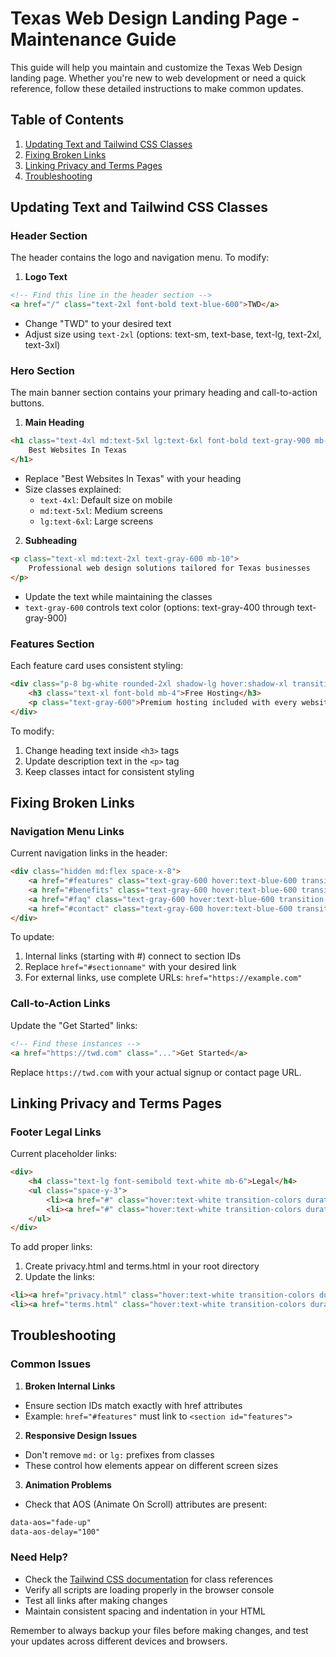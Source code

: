 # Texas Web Design Landing Page - Maintenance Guide

This guide will help you maintain and customize the Texas Web Design landing page. Whether you're new to web development or need a quick reference, follow these detailed instructions to make common updates.

## Table of Contents
1. [Updating Text and Tailwind CSS Classes](#updating-text-and-tailwind-css-classes)
2. [Fixing Broken Links](#fixing-broken-links)
3. [Linking Privacy and Terms Pages](#linking-privacy-and-terms-pages)
4. [Troubleshooting](#troubleshooting)

## Updating Text and Tailwind CSS Classes

### Header Section
The header contains the logo and navigation menu. To modify:

1. **Logo Text**
```html
<!-- Find this line in the header section -->
<a href="/" class="text-2xl font-bold text-blue-600">TWD</a>
```
- Change "TWD" to your desired text
- Adjust size using `text-2xl` (options: text-sm, text-base, text-lg, text-2xl, text-3xl)

### Hero Section
The main banner section contains your primary heading and call-to-action buttons.

1. **Main Heading**
```html
<h1 class="text-4xl md:text-5xl lg:text-6xl font-bold text-gray-900 mb-6">
    Best Websites In Texas
</h1>
```
- Replace "Best Websites In Texas" with your heading
- Size classes explained:
  - `text-4xl`: Default size on mobile
  - `md:text-5xl`: Medium screens
  - `lg:text-6xl`: Large screens

2. **Subheading**
```html
<p class="text-xl md:text-2xl text-gray-600 mb-10">
    Professional web design solutions tailored for Texas businesses
</p>
```
- Update the text while maintaining the classes
- `text-gray-600` controls text color (options: text-gray-400 through text-gray-900)

### Features Section
Each feature card uses consistent styling:

```html
<div class="p-8 bg-white rounded-2xl shadow-lg hover:shadow-xl transition-shadow duration-300">
    <h3 class="text-xl font-bold mb-4">Free Hosting</h3>
    <p class="text-gray-600">Premium hosting included with every website package...</p>
</div>
```

To modify:
1. Change heading text inside `<h3>` tags
2. Update description text in the `<p>` tag
3. Keep classes intact for consistent styling

## Fixing Broken Links

### Navigation Menu Links
Current navigation links in the header:

```html
<div class="hidden md:flex space-x-8">
    <a href="#features" class="text-gray-600 hover:text-blue-600 transition-colors duration-300">Features</a>
    <a href="#benefits" class="text-gray-600 hover:text-blue-600 transition-colors duration-300">Benefits</a>
    <a href="#faq" class="text-gray-600 hover:text-blue-600 transition-colors duration-300">FAQ</a>
    <a href="#contact" class="text-gray-600 hover:text-blue-600 transition-colors duration-300">Contact</a>
</div>
```

To update:
1. Internal links (starting with #) connect to section IDs
2. Replace `href="#sectionname"` with your desired link
3. For external links, use complete URLs: `href="https://example.com"`

### Call-to-Action Links
Update the "Get Started" links:

```html
<!-- Find these instances -->
<a href="https://twd.com" class="...">Get Started</a>
```
Replace `https://twd.com` with your actual signup or contact page URL.

## Linking Privacy and Terms Pages

### Footer Legal Links
Current placeholder links:

```html
<div>
    <h4 class="text-lg font-semibold text-white mb-6">Legal</h4>
    <ul class="space-y-3">
        <li><a href="#" class="hover:text-white transition-colors duration-300">Privacy Policy</a></li>
        <li><a href="#" class="hover:text-white transition-colors duration-300">Terms of Service</a></li>
    </ul>
</div>
```

To add proper links:
1. Create privacy.html and terms.html in your root directory
2. Update the links:
```html
<li><a href="privacy.html" class="hover:text-white transition-colors duration-300">Privacy Policy</a></li>
<li><a href="terms.html" class="hover:text-white transition-colors duration-300">Terms of Service</a></li>
```

## Troubleshooting

### Common Issues

1. **Broken Internal Links**
- Ensure section IDs match exactly with href attributes
- Example: `href="#features"` must link to `<section id="features">`

2. **Responsive Design Issues**
- Don't remove `md:` or `lg:` prefixes from classes
- These control how elements appear on different screen sizes

3. **Animation Problems**
- Check that AOS (Animate On Scroll) attributes are present:
```html
data-aos="fade-up"
data-aos-delay="100"
```

### Need Help?
- Check the [Tailwind CSS documentation](https://tailwindcss.com/docs) for class references
- Verify all scripts are loading properly in the browser console
- Test all links after making changes
- Maintain consistent spacing and indentation in your HTML

Remember to always backup your files before making changes, and test your updates across different devices and browsers.